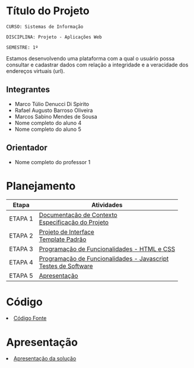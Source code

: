 # Título do Projeto

`CURSO: Sistemas de Informação`

`DISCIPLINA: Projeto - Aplicações Web`

`SEMESTRE: 1º`

Estamos desenvolvendo uma plataforma com a qual o usuário possa consultar e cadastrar dados com relação a integridade e a veracidade dos endereços virtuais (url).

## Integrantes

* Marco Túlio Denucci Di Spirito
* Rafael Augusto Barroso Oliveira
* Marcos Sabino Mendes de Sousa
* Nome completo do aluno 4
* Nome completo do aluno 5

## Orientador

* Nome completo do professor 1

# Planejamento

| Etapa         | Atividades |
|  :----:   | ----------- |
| ETAPA 1         |[Documentação de Contexto](docs/context.md) <br> [Especificação do Projeto](docs/especification.md) |
| ETAPA 2         |[Projeto de Interface](docs/interface.md) <br> [Template Padrão](docs/template.md) |
| ETAPA 3         |[Programação de Funcionalidades - HTML e CSS](docs/development.md) |
| ETAPA 4        |[Programação de Funcionalidades - Javascript](docs/development.md) <br> [Testes de Software ](docs/tests.md) |
| ETAPA 5         | [Apresentação](presentation/README.md) |

# Código

<li><a href="src/README.md"> Código Fonte</a></li>

# Apresentação

<li><a href="presentation/README.md"> Apresentação da solução</a></li>
